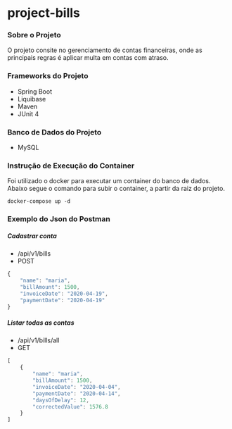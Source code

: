 # project-bills

### Sobre o Projeto
O projeto consite no gerenciamento de contas financeiras, onde as principais regras é aplicar multa em contas com atraso.

### Frameworks do Projeto
* Spring Boot
* Liquibase
* Maven 
* JUnit 4

### Banco de Dados do Projeto
* MySQL

### Instrução de Execução do Container

Foi utilizado o docker para executar um container do banco de dados.
Abaixo segue o comando para subir o container, a partir da raiz do projeto.

```
docker-compose up -d 

```
### Exemplo do Json do Postman
##### Cadastrar conta
* /api/v1/bills
* POST
``` javascript
{
    "name": "maria",
    "billAmount": 1500,
    "invoiceDate": "2020-04-19",
    "paymentDate": "2020-04-19"
}
```
##### Listar todas as contas
* /api/v1/bills/all
* GET
``` javascript
[
    {
        "name": "maria",
        "billAmount": 1500,
        "invoiceDate": "2020-04-04",
        "paymentDate": "2020-04-14",
        "daysOfDelay": 12,
        "correctedValue": 1576.8
    }
]
```
